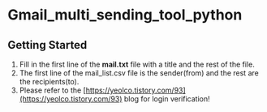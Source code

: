 # Gmail_multi_sending_tool_python

## Getting Started
1. Fill in the first line of the **mail.txt** file with a title and the rest of the file.
2. The first line of the mail_list.csv file is the sender(from) and the rest are the recipients(to).
3. Please refer to the [https://yeolco.tistory.com/93](https://yeolco.tistory.com/93) blog for login verification!
